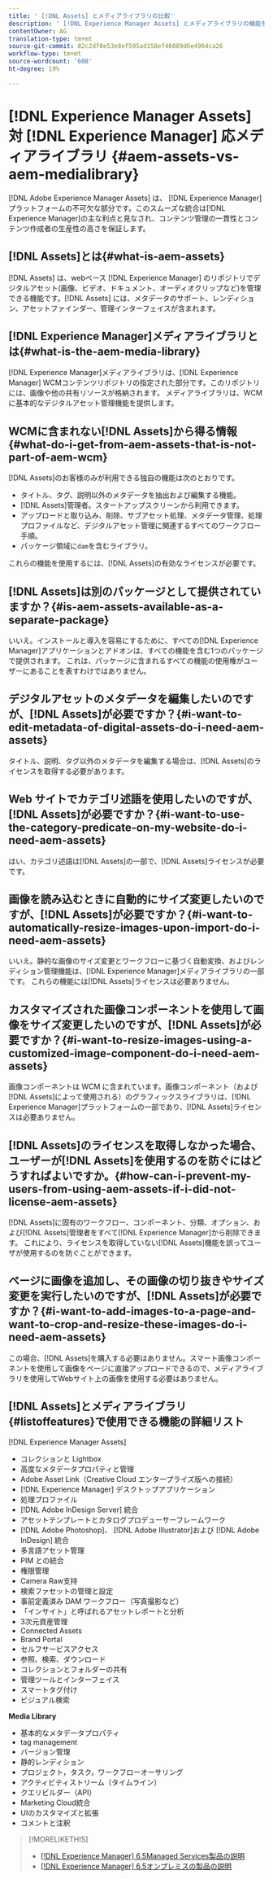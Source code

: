 ```yaml
---
title: ' [!DNL Assets] とメディアライブラリの比較'
description: ' [!DNL Experience Manager Assets] とメディアライブラリの機能を比較し、違いを理解している。'
contentOwner: AG
translation-type: tm+mt
source-git-commit: 82c2df0e53e8ef595ad158ef46089d6e4964ca26
workflow-type: tm+mt
source-wordcount: '608'
ht-degree: 19%

---
```



# [!DNL Experience Manager Assets] 対 [!DNL Experience Manager] 応メディアライブラリ  {#aem-assets-vs-aem-medialibrary}

[!DNL Adobe Experience Manager Assets] は、 [!DNL Experience Manager] プラットフォームの不可欠な部分です。このスムーズな統合は[!DNL Experience Manager]の主な利点と見なされ、コンテンツ管理の一貫性とコンテンツ作成者の生産性の高さを保証します。

## [!DNL Assets]とは{#what-is-aem-assets}

[!DNL Assets] は、webベース [!DNL Experience Manager] のリポジトリでデジタルアセット(画像、ビデオ、ドキュメント、オーディオクリップなど)を管理できる機能です。[!DNL Assets] には、メタデータのサポート、レンディション、アセットファインダー、管理インターフェイスが含まれます。

## [!DNL Experience Manager]メディアライブラリとは{#what-is-the-aem-media-library}

[!DNL Experience Manager]メディアライブラリは、[!DNL Experience Manager] WCMコンテンツリポジトリの指定された部分です。このリポジトリには、画像や他の共有リソースが格納されます。 メディアライブラリは、WCMに基本的なデジタルアセット管理機能を提供します。

## WCMに含まれない[!DNL Assets]から得る情報{#what-do-i-get-from-aem-assets-that-is-not-part-of-aem-wcm}

[!DNL Assets]のお客様のみが利用できる独自の機能は次のとおりです。

* タイトル、タグ、説明以外のメタデータを抽出および編集する機能。
* [!DNL Assets]管理者。スタートアップスクリーンから利用できます。
* アップロードと取り込み、削除、サブアセット処理、メタデータ管理、処理プロファイルなど、デジタルアセット管理に関連するすべてのワークフロー手順。
* パッケージ領域に`dam`を含むライブラリ。

これらの機能を使用するには、[!DNL Assets]の有効なライセンスが必要です。

## [!DNL Assets]は別のパッケージとして提供されていますか？{#is-aem-assets-available-as-a-separate-package}

いいえ。インストールと導入を容易にするために、すべての[!DNL Experience Manager]アプリケーションとアドオンは、すべての機能を含む1つのパッケージで提供されます。 これは、パッケージに含まれるすべての機能の使用権がユーザーにあることを表すわけではありません。

## デジタルアセットのメタデータを編集したいのですが、[!DNL Assets]が必要ですか？{#i-want-to-edit-metadata-of-digital-assets-do-i-need-aem-assets}

タイトル、説明、タグ以外のメタデータを編集する場合は、[!DNL Assets]のライセンスを取得する必要があります。

## Web サイトでカテゴリ述語を使用したいのですが、[!DNL Assets]が必要ですか？{#i-want-to-use-the-category-predicate-on-my-website-do-i-need-aem-assets}

はい、カテゴリ述語は[!DNL Assets]の一部で、[!DNL Assets]ライセンスが必要です。

## 画像を読み込むときに自動的にサイズ変更したいのですが、[!DNL Assets]が必要ですか？{#i-want-to-automatically-resize-images-upon-import-do-i-need-aem-assets}

いいえ。静的な画像のサイズ変更とワークフローに基づく自動変換、およびレンディション管理機能は、[!DNL Experience Manager]メディアライブラリの一部です。 これらの機能には[!DNL Assets]ライセンスは必要ありません。

## カスタマイズされた画像コンポーネントを使用して画像をサイズ変更したいのですが、[!DNL Assets]が必要ですか？{#i-want-to-resize-images-using-a-customized-image-component-do-i-need-aem-assets}

画像コンポーネントは WCM に含まれています。画像コンポーネント（および[!DNL Assets]によって使用される）のグラフィックスライブラリは、[!DNL Experience Manager]プラットフォームの一部であり、[!DNL Assets]ライセンスは必要ありません。

## [!DNL Assets]のライセンスを取得しなかった場合、ユーザーが[!DNL Assets]を使用するのを防ぐにはどうすればよいですか。{#how-can-i-prevent-my-users-from-using-aem-assets-if-i-did-not-license-aem-assets}

[!DNL Assets]に固有のワークフロー、コンポーネント、分類、オプション、および[!DNL Assets]管理者をすべて[!DNL Experience Manager]から削除できます。 これにより、ライセンスを取得していない[!DNL Assets]機能を誤ってユーザが使用するのを防ぐことができます。

## ページに画像を追加し、その画像の切り抜きやサイズ変更を実行したいのですが、[!DNL Assets]が必要ですか？{#i-want-to-add-images-to-a-page-and-want-to-crop-and-resize-these-images-do-i-need-aem-assets}

この場合、[!DNL Assets]を購入する必要はありません。スマート画像コンポーネントを使用して画像をページに直接アップロードできるので、メディアライブラリを使用してWebサイト上の画像を使用する必要はありません。

## [!DNL Assets]とメディアライブラリ{#listoffeatures}で使用できる機能の詳細リスト

[!DNL Experience Manager Assets]

* コレクションと Lightbox
* 高度なメタデータプロパティと管理
* Adobe Asset Link（Creative Cloud エンタープライズ版への接続）
* [!DNL Experience Manager] デスクトップアプリケーション
* 処理プロファイル
* [!DNL Adobe InDesign Server] 統合
* アセットテンプレートとカタログプロデューサーフレームワーク
* [!DNL Adobe Photoshop]、 [!DNL Adobe Illustrator]および [!DNL Adobe InDesign] 統合
* 多言語アセット管理
* PIM との統合
* 権限管理
* Camera Raw支持
* 検索ファセットの管理と設定
* 事前定義済み DAM ワークフロー（写真撮影など）
* 「インサイト」と呼ばれるアセットレポートと分析
* 3次元資産管理
* Connected Assets
* Brand Portal
* セルフサービスアクセス
* 参照、検索、ダウンロード
* コレクションとフォルダーの共有
* 管理ツールとインターフェイス
* スマートタグ付け
* ビジュアル検索

**Media Library**

* 基本的なメタデータプロパティ
* tag management
* バージョン管理
* 静的レンディション
* プロジェクト，タスク，ワークフローオーサリング
* アクティビティストリーム（タイムライン）
* クエリビルダー（API）
* Marketing Cloud統合
* UIのカスタマイズと拡張
* コメントと注釈

>[!MORELIKETHIS]
>
>* [[!DNL Experience Manager] 6.5Managed Services製品の説明](https://helpx.adobe.com/legal/product-descriptions/adobe-experience-manager-managed-services.html)
>* [[!DNL Experience Manager] 6.5オンプレミスの製品の説明](https://helpx.adobe.com/legal/product-descriptions/adobe-experience-manager-on-premise.html)


